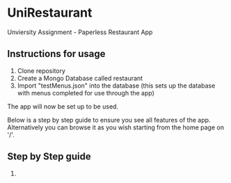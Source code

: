 # UniRestaurant
Unviersity Assignment - Paperless Restaurant App

## Instructions for usage
1) Clone repository
2) Create a Mongo Database called restaurant
3) Import "testMenus.json" into the database (this sets up the database with menus completed for use through the app)

The app will now be set up to be used.  

Below is a step by step guide to ensure you see all features of the app.  Alternatively you can browse it as you wish starting from the home page on '/'.

## Step by Step guide
1) 
